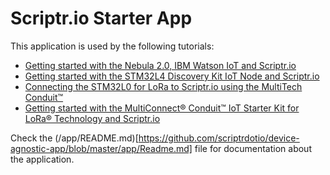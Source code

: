 # Scriptr.io Starter App

This application is used by the following tutorials:
- [Getting started with the Nebula 2.0, IBM Watson IoT and Scriptr.io](https://blog.scriptr.io/nebula20-scriptr/)
- [Getting started with the STM32L4 Discovery Kit IoT Node and Scriptr.io](https://blog.scriptr.io/getting-started-stm32l4-discovery-kit-iot-node-scriptrio/)
- [Connecting the STM32L0 for LoRa to Scriptr.io using the MultiTech Conduit™](https://blog.scriptr.io/connecting-the-stm32l0-lora-to-scriptrio-using-multitech-conduit/)
- [Getting started with the MultiConnect® Conduit™ IoT Starter Kit for LoRa® Technology and Scriptr.io](https://blog.scriptr.io/getting-started-multitech-conduit-and-scriptr-io/)

Check the (/app/README.md)[https://github.com/scriptrdotio/device-agnostic-app/blob/master/app/Readme.md] file for documentation about the application.
